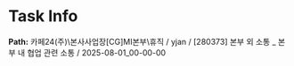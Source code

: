 # Task Info

**Path:** 카페24(주)\본사사업장\[CG]MI본부\휴직 / yjan / [280373] 본부 외 소통 _ 본부 내 협업 관련 소통 / 2025-08-01_00-00-00

